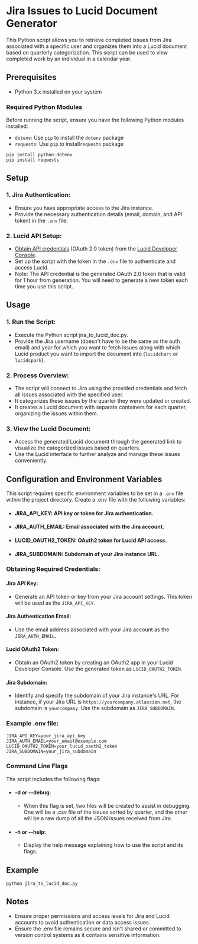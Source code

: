 # Jira Issues to Lucid Document Generator
This Python script allows you to retrieve completed issues from Jira associated with a specific user and organizes them into a Lucid document based on quarterly categorization.
This script can be used to view completed work by an individual in a calendar year.

## Prerequisites
* Python 3.x installed on your system

### Required Python Modules

Before running the script, ensure you have the following Python modules installed:
* `dotenv`: Use `pip` to install the `dotenv` package
* `requests`: Use `pip` to install`requests` package
```
pip install python-dotenv
pip install requests
```

## Setup
### 1. Jira Authentication:
* Ensure you have appropriate access to the Jira instance.
* Provide the necessary authentication details (email, domain, and API token) in the `.env` file.

### 2. Lucid API Setup:
* [Obtain API credentials](https://developer.lucid.co/rest-api/v1/#using-oauth2) (OAuth 2.0 token) from the [Lucid Developer Console](https://developer.lucid.co/guides/#unlocking-developer-tools).
* Set up the script with the token in the `.env` file to authenticate and access Lucid.
* Note: The API credential is the generated OAuth 2.0 token that is valid for 1 hour from generation. You will need to generate a new token each time you use this script.

## Usage
### 1. Run the Script:
* Execute the Python script jira_to_lucid_doc.py.
* Provide the Jira username (doesn't have to be the same as the auth email) and year for which you want to fetch issues along with which Lucid product you want to import the document into (`lucidchart` or `lucidspark`).

### 2. Process Overview:
* The script will connect to Jira using the provided credentials and fetch all issues associated with the specified user.
* It categorizes these issues by the quarter they were updated or created.
* It creates a Lucid document with separate containers for each quarter, organizing the issues within them.

### 3. View the Lucid Document:
* Access the generated Lucid document through the generated link to visualize the categorized issues based on quarters.
* Use the Lucid interface to further analyze and manage these issues conveniently.

## Configuration and Environment Variables
This script requires specific environment variables to be set in a `.env` file within the project directory. Create a .env file with the following variables:

* #### JIRA_API_KEY: API key or token for Jira authentication.
* #### JIRA_AUTH_EMAIL: Email associated with the Jira account.
* #### LUCID_OAUTH2_TOKEN: OAuth2 token for Lucid API access.
* #### JIRA_SUBDOMAIN: Subdomain of your Jira instance URL.

### Obtaining Required Credentials:
#### Jira API Key:
* Generate an API token or key from your Jira account settings. This token will be used as the `JIRA_API_KEY`.
#### Jira Authentication Email:
* Use the email address associated with your Jira account as the `JIRA_AUTH_EMAIL`.
#### Lucid OAuth2 Token:
* Obtain an OAuth2 token by creating an OAuth2 app in your Lucid Developer Console. Use the generated token as `LUCID_OAUTH2_TOKEN`.
#### Jira Subdomain:
* Identify and specify the subdomain of your Jira instance's URL. For instance, if your Jira URL is `https://yourcompany.atlassian.net`, the subdomain is `yourcompany`. Use the subdomain as `JIRA_SUBDOMAIN`.

### Example .env file:
```
JIRA_API_KEY=your_jira_api_key
JIRA_AUTH_EMAIL=your_email@example.com
LUCID_OAUTH2_TOKEN=your_lucid_oauth2_token
JIRA_SUBDOMAIN=your_jira_subdomain
```
### Command Line Flags
The script includes the following flags:

* #### -d or --debug: 
    * When this flag is set, two files will be created to assist in debugging. One will be a .csv file of the issues sorted by quarter, and the other will be a raw dump of all the JSON issues received from Jira.

* #### -h or --help: 
     * Display the help message explaining how to use the script and its flags.

## Example
```
python jira_to_lucid_doc.py
```
## Notes
* Ensure proper permissions and access levels for Jira and Lucid accounts to avoid authentication or data access issues.
* Ensure the .env file remains secure and isn't shared or committed to version control systems as it contains sensitive information.